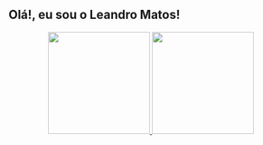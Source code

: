 ## Olá!, eu sou o Leandro Matos!
<div align="center">
  <a href="https://github.com/LeandroMatosSoares">
  <img height="180em" src="https://github-readme-stats.vercel.app/api?username=LeandroMatosSoares&show_icons=true&theme=dark&include_all_commits=true&count_private=true"/>
  <img height="180em" src="https://github-readme-stats.vercel.app/api/top-langs/?username=LeandroMatosSoares&layout=compact&langs_count=7&theme=dark"/>
</div>

